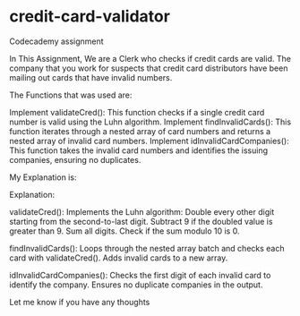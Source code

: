 # credit-card-validator
Codecademy assignment


In This Assignment, We are a Clerk who checks if credit cards are valid. The company that you work for suspects that credit card distributors have been mailing out cards that have invalid numbers.

The Functions that was used are:

Implement validateCred(): This function checks if a single credit card number is valid using the Luhn algorithm.
Implement findInvalidCards(): This function iterates through a nested array of card numbers and returns a nested array of invalid card numbers.
Implement idInvalidCardCompanies(): This function takes the invalid card numbers and identifies the issuing companies, ensuring no duplicates.


My Explanation is:

Explanation:

validateCred():
Implements the Luhn algorithm:
Double every other digit starting from the second-to-last digit.
Subtract 9 if the doubled value is greater than 9.
Sum all digits.
Check if the sum modulo 10 is 0.

findInvalidCards():
Loops through the nested array batch and checks each card with validateCred().
Adds invalid cards to a new array.

idInvalidCardCompanies():
Checks the first digit of each invalid card to identify the company.
Ensures no duplicate companies in the output.

Let me know if you have any thoughts
